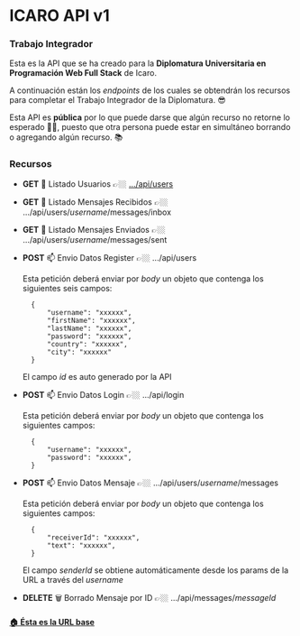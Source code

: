 # ICARO API v1

### Trabajo Integrador

Esta es la API que se ha creado para la **Diplomatura Universitaria en Programación Web Full Stack** de Icaro.

A continuación están los _endpoints_ de los cuales se obtendrán los recursos para completar el Trabajo Integrador de la Diplomatura. 😎

Esta API es **pública** por lo que puede darse que algún recurso no retorne lo esperado 🙅🏼, puesto que otra persona puede estar en simultáneo borrando o agregando algún recurso. 📚

### Recursos

- **GET** 🧐 Listado Usuarios 👉🏼 [.../api/users](/api/users)

- **GET** 🧐 Listado Mensajes Recibidos 👉🏼 .../api/users/_username_/messages/inbox

- **GET** 🧐 Listado Mensajes Enviados 👉🏼 .../api/users/_username_/messages/sent

- **POST** 📫 Envio Datos Register 👉🏼 .../api/users

  Esta petición deberá enviar por _body_ un objeto que contenga los siguientes seis campos:

        {
            "username": "xxxxxx",
            "firstName": "xxxxxx",
            "lastName": "xxxxxx",
            "password": "xxxxxx",
            "country": "xxxxxx",
            "city": "xxxxxx"
        }

  El campo _id_ es auto generado por la API

- **POST** 📫 Envio Datos Login 👉🏼 .../api/login

  Esta petición deberá enviar por _body_ un objeto que contenga los siguientes campos:

        {
            "username": "xxxxxx",
            "password": "xxxxxx",
        }

- **POST** 📫 Envio Datos Mensaje 👉🏼 .../api/users/_username_/messages

  Esta petición deberá enviar por _body_ un objeto que contenga los siguientes campos:

        {
            "receiverId": "xxxxxx",
            "text": "xxxxxx",
        }

  El campo _senderId_ se obtiene automáticamente desde los params de la URL a través del _username_

- **DELETE** 🗑 Borrado Mensaje por ID 👉🏼 .../api/messages/_messageId_

#### [🏠 Ésta es la URL base](https://icaro-api-v1.herokuapp.com/api)
